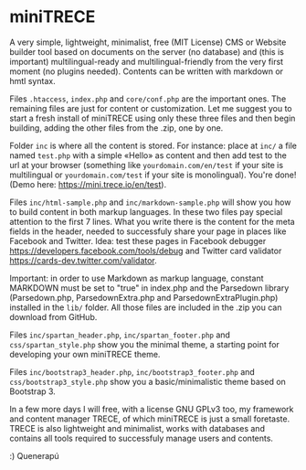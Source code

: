 # miniTRECE

A very simple, lightweight, minimalist, free (MIT License) CMS or Website builder tool based on documents on the server (no database) and (this is important) multilingual-ready and multilingual-friendly from the very first moment (no plugins needed). Contents can be written with markdown or hmtl syntax.

Files `.htaccess`, `index.php` and `core/conf.php` are the important ones. The remaining files are just for content or customization. Let me suggest you to start a fresh install of miniTRECE using only these three files and then begin building, adding the other files from the .zip, one by one.

Folder `inc` is where all the content is stored. For instance: place at `inc/` a file named `test.php` with a simple «Hello» as content and then add test to the url at your browser (something like `yourdomain.com/en/test` if your site is multilingual or `yourdomain.com/test` if your site is monolingual). You're done! (Demo here: https://mini.trece.io/en/test).

Files `inc/html-sample.php` and `inc/markdown-sample.php` will show you how to build content in both markup languages. In these two files pay special attention to the first 7 lines. What you write there is the content for the meta fields in the header, needed to successfuly share your page in places like Facebook and Twitter. Idea: test these pages in Facebook debugger https://developers.facebook.com/tools/debug and Twitter card validator https://cards-dev.twitter.com/validator.

Important: in order to use Markdown as markup language, constant MARKDOWN must be set to "true" in index.php and the Parsedown library (Parsedown.php, ParsedownExtra.php and ParsedownExtraPlugin.php) installed in the `lib/` folder. All those files are included in the .zip you can download from GitHub.

Files `inc/spartan_header.php`, `inc/spartan_footer.php` and `css/spartan_style.php` show you the minimal theme, a starting point for developing your own miniTRECE theme.

Files `inc/bootstrap3_header.php`, `inc/bootstrap3_footer.php` and `css/bootstrap3_style.php` show you a basic/minimalistic theme based on Bootstrap 3.

In a few more days I will free, with a license GNU GPLv3 too, my framework and content manager TRECE, of which miniTRECE is just a small foretaste. TRECE is also lightweight and minimalist, works with databases and contains all tools required to successfuly manage users and contents.

:) Quenerapú
